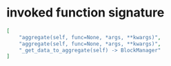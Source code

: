 # invoked function signature

```json
[
    "aggregate(self, func=None, *args, **kwargs)",
    "aggregate(self, func=None, *args, **kwargs)",
    "_get_data_to_aggregate(self) -> BlockManager"
]
```
